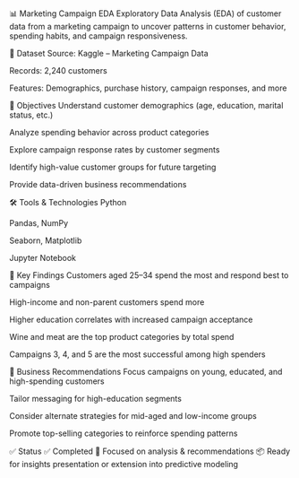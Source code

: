 📊 Marketing Campaign EDA
Exploratory Data Analysis (EDA) of customer data from a marketing campaign to uncover patterns in customer behavior, spending habits, and campaign responsiveness.

📁 Dataset
Source: Kaggle – Marketing Campaign Data

Records: 2,240 customers

Features: Demographics, purchase history, campaign responses, and more

🎯 Objectives
Understand customer demographics (age, education, marital status, etc.)

Analyze spending behavior across product categories

Explore campaign response rates by customer segments

Identify high-value customer groups for future targeting

Provide data-driven business recommendations

🛠️ Tools & Technologies
Python

Pandas, NumPy

Seaborn, Matplotlib

Jupyter Notebook

📌 Key Findings
Customers aged 25–34 spend the most and respond best to campaigns

High-income and non-parent customers spend more

Higher education correlates with increased campaign acceptance

Wine and meat are the top product categories by total spend

Campaigns 3, 4, and 5 are the most successful among high spenders

📢 Business Recommendations
Focus campaigns on young, educated, and high-spending customers

Tailor messaging for high-education segments

Consider alternate strategies for mid-aged and low-income groups

Promote top-selling categories to reinforce spending patterns

✅ Status
✅ Completed
📌 Focused on analysis & recommendations
📦 Ready for insights presentation or extension into predictive modeling
